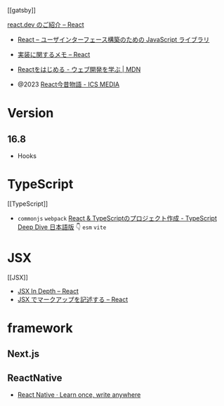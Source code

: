[[gatsby]]

[react.dev のご紹介 – React](https://ja.react.dev/blog/2023/03/16/introducing-react-dev)

- [React – ユーザインターフェース構築のための JavaScript ライブラリ](https://ja.reactjs.org/)
- [実装に関するメモ – React](https://ja.reactjs.org/docs/implementation-notes.html)

- [Reactをはじめる - ウェブ開発を学ぶ | MDN](https://developer.mozilla.org/ja/docs/Learn/Tools_and_testing/Client-side_JavaScript_frameworks/React_getting_started)

- @2023 [React今昔物語 - ICS MEDIA](https://ics.media/entry/200310/)

# Version
## 16.8
- Hooks 

# TypeScript
[[TypeScript]]

- `commonjs` `webpack` [React & TypeScriptのプロジェクト作成 - TypeScript Deep Dive 日本語版](https://typescript-jp.gitbook.io/deep-dive/browser)
👇
`esm` `vite`

# JSX
[[JSX]]
- [JSX In Depth – React](https://legacy.reactjs.org/docs/jsx-in-depth.html)
- [JSX でマークアップを記述する – React](https://ja.react.dev/learn/writing-markup-with-jsx)



# framework
## Next.js


## ReactNative
- [React Native · Learn once, write anywhere](https://reactnative.dev/)

